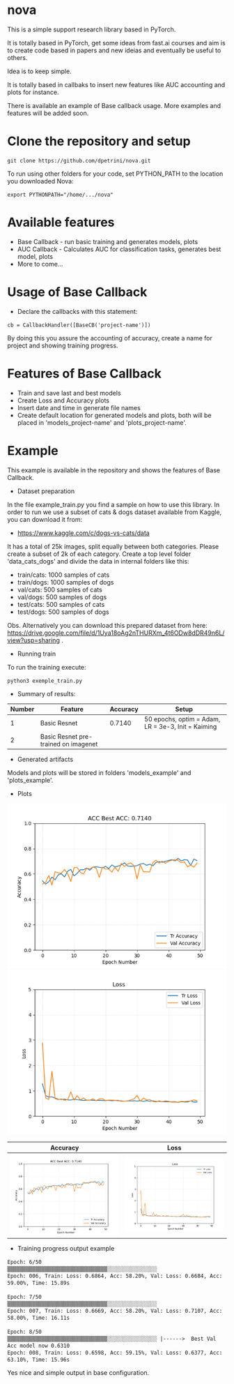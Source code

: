 # nova
This is a simple support research library based in PyTorch.

It is totally based in PyTorch, get some ideas from fast.ai courses and aim is to create code based in papers and new ideias and eventually be useful to others.

Idea is to keep simple.

It is totally based in callbaks to insert new features like AUC accounting and plots for instance.

There is available an example of Base callback usage. More examples and features will be added soon.

# Clone the repository and setup
 ```
 git clone https://github.com/dpetrini/nova.git
 ```
To run using other folders for your code, set PYTHON_PATH to the location you downloaded Nova:
 ```
export PYTHONPATH="/home/.../nova"
 ```

 # Available features
  - Base Callback - run basic training and generates models, plots
  - AUC Callback - Calculates AUC for classification tasks, generates best model, plots
  - More to come...

# Usage of Base Callback

 - Declare the callbacks with this statement:
 ```
 cb = CallbackHandler([BaseCB('project-name')])
 ```
By doing this you assure the accounting of accuracy, create a name for project and showing training progress.

# Features of Base Callback

 - Train and save last and best models
 - Create Loss and Accuracy plots
 - Insert date and time in generate file names
 - Create default location for generated models and plots, both will be placed in 'models_project-name' and 'plots_project-name'.

# Example

This example is available in the repository and shows the features of Base Callback.

- Dataset preparation

In the file example_train.py you find a sample on how to use this library. In order to run we use a subset of cats & dogs dataset available from Kaggle, you can download it from:

- https://www.kaggle.com/c/dogs-vs-cats/data 

It has a total of 25k images, split equally between both categories. Please create a subset of 2k of each category. Create a top level folder 'data_cats_dogs' and divide the data in internal folders like this:

 - train/cats: 1000 samples of cats
 - train/dogs: 1000 samples of dogs
 - val/cats: 500 samples of cats
 - val/dogs: 500 samples of dogs
 - test/cats: 500 samples of cats
 - test/dogs: 500 samples of dogs

 Obs. Alternatively you can download this prepared dataset from here: https://drive.google.com/file/d/1Uya18oAg2nTHURXm_4t6ODw8dDR49n6L/view?usp=sharing .

 - Running train
 
 To run the training execute:

 ```
 python3 exemple_train.py
 ```

 - Summary of results:

| Number | Feature       | Accuracy      | Setup          |
| ------ | ------------- | ------------- | -------------- |
| 1 | Basic Resnet  | 0.7140  |  50 epochs, optim = Adam, LR = 3e-3, Init = Kaiming    |
| 2 | Basic Resnet pre-trained on imagenet |   |       |

- Generated artifacts

Models and plots will be stored in folders 'models_example' and 'plots_example'.

- Plots

![Alt text](images/2020-07-12-08h28m_acc_curve.png?raw=true "Accuracy Curve")
![Alt text](images/2020-08-12-08h28m_loss_curve.png?raw=true "Loss Curve")

| Accuracy | Loss |
|----------|------|
| ![Alt text](images/2020-07-12-08h28m_acc_curve.png?raw=true "Accuracy Curve") | ![Alt text](images/2020-08-12-08h28m_loss_curve.png?raw=true "Loss Curve") |

- Training progress output example
 ```
Epoch: 6/50
▒▒▒▒▒▒▒▒▒▒▒▒▒▒▒▒▒▒▒▒▒▒▒▒▒▒▒▒▒▒▒▒░░░░░░░░░░░░░░░░
Epoch: 006, Train: Loss: 0.6864, Acc: 58.20%, Val: Loss: 0.6684, Acc: 59.00%, Time: 15.89s

Epoch: 7/50
▒▒▒▒▒▒▒▒▒▒▒▒▒▒▒▒▒▒▒▒▒▒▒▒▒▒▒▒▒▒▒▒░░░░░░░░░░░░░░░░
Epoch: 007, Train: Loss: 0.6669, Acc: 58.20%, Val: Loss: 0.7107, Acc: 58.00%, Time: 16.11s

Epoch: 8/50
▒▒▒▒▒▒▒▒▒▒▒▒▒▒▒▒▒▒▒▒▒▒▒▒▒▒▒▒▒▒▒▒░░░░░░░░░░░░░░░░ |------>  Best Val Acc model now 0.6310
Epoch: 008, Train: Loss: 0.6598, Acc: 59.15%, Val: Loss: 0.6377, Acc: 63.10%, Time: 15.96s
 ```

 Yes nice and simple output in base configuration.





